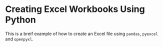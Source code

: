# Creating Excel Workbooks Using Python

This is a breif example of how to create an Excel file using `pandas`, `pyexcel` and `openpyxl`. 